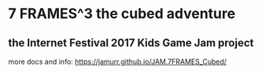 # 7 FRAMES^3 the cubed adventure
## the Internet Festival 2017 Kids Game Jam project

more docs and info: https://jamurr.github.io/JAM.7FRAMES_Cubed/
